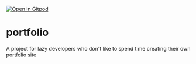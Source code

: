 [![Open in Gitpod](https://gitpod.io/button/open-in-gitpod.svg)](https://gitpod.io/#https://github.com/.../...)
# portfolio
A project for lazy developers who don't like to spend time creating their own portfolio site
